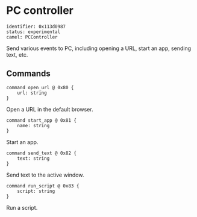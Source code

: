 # PC controller

    identifier: 0x113d0987
    status: experimental
    camel: PCController

Send various events to PC, including opening a URL, start an app, sending text, etc.

## Commands

    command open_url @ 0x80 {
        url: string
    }

Open a URL in the default browser.

    command start_app @ 0x81 {
        name: string
    }

Start an app.

    command send_text @ 0x82 {
        text: string
    }

Send text to the active window.

    command run_script @ 0x83 {
        script: string
    }

Run a script.
